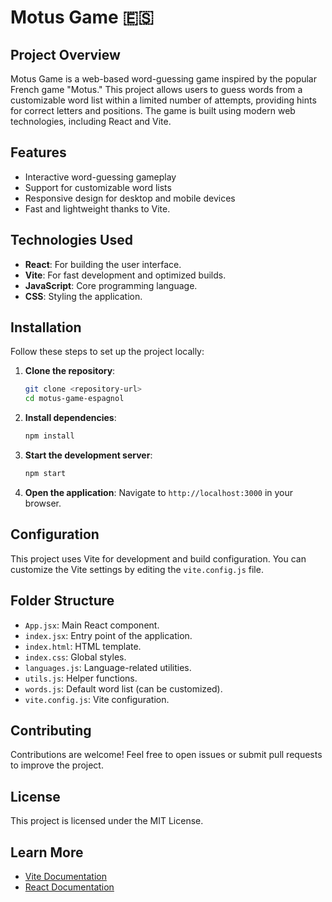 # Motus Game 🇪🇸

## Project Overview
Motus Game is a web-based word-guessing game inspired by the popular French game "Motus." This project allows users to guess words from a customizable word list within a limited number of attempts, providing hints for correct letters and positions. The game is built using modern web technologies, including React and Vite.

## Features
- Interactive word-guessing gameplay 
- Support for customizable word lists
- Responsive design for desktop and mobile devices 
- Fast and lightweight thanks to Vite.

## Technologies Used
- **React**: For building the user interface.
- **Vite**: For fast development and optimized builds.
- **JavaScript**: Core programming language.
- **CSS**: Styling the application.

## Installation
Follow these steps to set up the project locally:

1. **Clone the repository**:
   ```bash
   git clone <repository-url>
   cd motus-game-espagnol
   ```

2. **Install dependencies**:
   ```bash
   npm install
   ```

3. **Start the development server**:
   ```bash
   npm start
   ```

4. **Open the application**:
   Navigate to `http://localhost:3000` in your browser.

## Configuration
This project uses Vite for development and build configuration. You can customize the Vite settings by editing the `vite.config.js` file.

## Folder Structure
- `App.jsx`: Main React component.
- `index.jsx`: Entry point of the application.
- `index.html`: HTML template.
- `index.css`: Global styles.
- `languages.js`: Language-related utilities.
- `utils.js`: Helper functions.
- `words.js`: Default word list (can be customized).
- `vite.config.js`: Vite configuration.

## Contributing
Contributions are welcome! Feel free to open issues or submit pull requests to improve the project.

## License
This project is licensed under the MIT License.

## Learn More
- [Vite Documentation](https://vitejs.dev/)
- [React Documentation](https://reactjs.org/)
